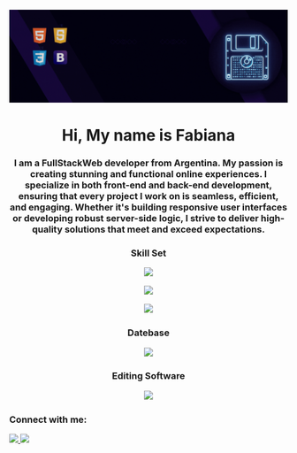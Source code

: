<p  align="center"><img src = "FFB.gif" ></p>

<h1 align="center">Hi, My name is Fabiana</h1>
<h3 align="center">I am a FullStackWeb developer from Argentina. My passion is creating stunning and functional online experiences. I specialize in both front-end and back-end development, ensuring that every project I work on is seamless, efficient, and engaging. Whether it's building responsive user interfaces or developing robust server-side logic, I strive to deliver high-quality solutions that meet and exceed expectations.</h3>


<h3 align="center">Skill Set</h3>
<p align="center">
  <a>
    <img src="https://skillicons.dev/icons?i=js,html,css,bootstrap,sass" />
  </a>
</p>
<p align="center">
  <a >
    <img src="https://skillicons.dev/icons?i=nodejs,react,java,php,spring,npm&perline=3" />
   </a>
</p>
<p align="center">
  <a >
    <img src="https://skillicons.dev/icons?i=git" />
  </a>
</p>

<h3 align="center">Datebase</h3>
<p align="center">
  <a href="https://skillicons.dev">
    <img src="https://skillicons.dev/icons?i=mysql,mongodb,sqlite" />
  </a>
</p>

<h3 align="center">Editing Software </h3>
<p align="center">
  <a href="https://skillicons.dev">
    <img src="https://skillicons.dev/icons?i=ps,ai,figma" />
  </a>
</p>



<h3 align="left">Connect with me:</h3>
<p align="left">
  <a href="https://linkedin.com/in/ffabianab">
    <img src="https://skillicons.dev/icons?i=linkedin" />
  </a>
  <a href="mailto:francabuchieri19@gmail.com">
    <img src="https://skillicons.dev/icons?i=gmail" />
  </a>
</p>






